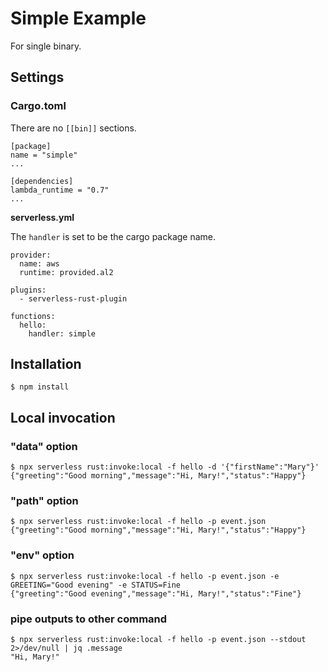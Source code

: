 # Simple Example

For single binary.

## Settings

### Cargo.toml

There are no `[[bin]]` sections.

```
[package]
name = "simple"
...

[dependencies]
lambda_runtime = "0.7"
...
```

**serverless.yml**

The `handler` is set to be the cargo package name.

```
provider:
  name: aws
  runtime: provided.al2

plugins:
  - serverless-rust-plugin

functions:
  hello:
    handler: simple
```

## Installation

```
$ npm install
```

## Local invocation

### "data" option

```
$ npx serverless rust:invoke:local -f hello -d '{"firstName":"Mary"}'
{"greeting":"Good morning","message":"Hi, Mary!","status":"Happy"}

```

### "path" option

```
$ npx serverless rust:invoke:local -f hello -p event.json
{"greeting":"Good morning","message":"Hi, Mary!","status":"Happy"}
```

### "env" option

```
$ npx serverless rust:invoke:local -f hello -p event.json -e GREETING="Good evening" -e STATUS=Fine
{"greeting":"Good evening","message":"Hi, Mary!","status":"Fine"}
```

### pipe outputs to other command

```
$ npx serverless rust:invoke:local -f hello -p event.json --stdout 2>/dev/null | jq .message
"Hi, Mary!"
```
